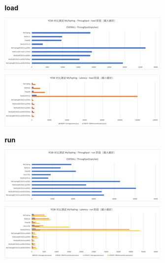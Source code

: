 ## load

![ycsb-all-throughput-load](https://raw.githubusercontent.com/topling/topling-blog/main/resource/性能测试/YCSB-All-Test/ycsb-all-throughput-load.png)



![ycsb-all-latency-load](https://raw.githubusercontent.com/topling/topling-blog/main/resource/性能测试/YCSB-All-Test/ycsb-all-latency-load.png)

## run

![ycsb-all-throughput-run](https://raw.githubusercontent.com/topling/topling-blog/main/resource/性能测试/YCSB-All-Test/ycsb-all-throughput-run.png)



![ycsb-all-latency-run](https://raw.githubusercontent.com/topling/topling-blog/main/resource/性能测试/YCSB-All-Test/ycsb-all-latency-run.png)